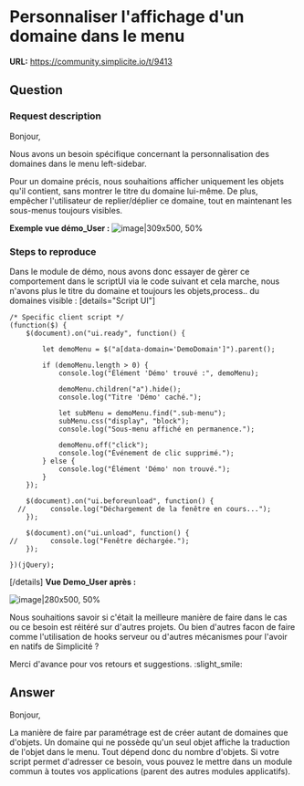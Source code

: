 # Personnaliser l'affichage d'un domaine dans le menu

**URL:** https://community.simplicite.io/t/9413

## Question
### Request description

Bonjour,

Nous avons un besoin spécifique concernant la personnalisation des domaines dans le menu left-sidebar. 

Pour un domaine précis, nous souhaitions afficher uniquement les objets qu'il contient, sans montrer le titre du domaine lui-même. De plus, empêcher l'utilisateur de replier/déplier ce domaine, tout en maintenant les sous-menus toujours visibles.

**Exemple vue démo_User :**
![image|309x500, 50%](upload://cMftw4u1P7h2set5f1b8UWWX2Ov.png)


### Steps to reproduce

Dans le module de démo, nous avons donc essayer de gèrer ce comportement dans le scriptUI via le code suivant et cela marche, nous n'avons plus le titre du domaine et toujours les objets,process.. du domaines visible : 
[details="Script UI"]

```
/* Specific client script */
(function($) {
    $(document).on("ui.ready", function() {
        
        let demoMenu = $("a[data-domain='DemoDomain']").parent();
        
        if (demoMenu.length > 0) {
            console.log("Élément 'Démo' trouvé :", demoMenu);

            demoMenu.children("a").hide();
            console.log("Titre 'Démo' caché.");

            let subMenu = demoMenu.find(".sub-menu");
            subMenu.css("display", "block");
            console.log("Sous-menu affiché en permanence.");

            demoMenu.off("click");
            console.log("Événement de clic supprimé.");
        } else {
            console.log("Élément 'Démo' non trouvé.");
        }
    });

    $(document).on("ui.beforeunload", function() {
  //      console.log("Déchargement de la fenêtre en cours...");
    });

    $(document).on("ui.unload", function() {
//        console.log("Fenêtre déchargée.");
    });

})(jQuery);

```
[/details]
**Vue Demo_User après :**

![image|280x500, 50%](upload://9rJsT40WXBU95UTvBVWLEaZNGUB.png)

Nous souhaitions savoir si c'était la meilleure manière de faire dans le cas ou ce besoin est réitéré sur d'autres projets. 
Ou bien d'autres facon de faire comme l'utilisation de hooks serveur ou d'autres mécanismes pour l'avoir en natifs de Simplicité ?

Merci d'avance pour vos retours et suggestions. :slight_smile:

## Answer
Bonjour, 

La manière de faire par paramétrage est de créer autant de domaines que d'objets. Un domaine qui ne possède qu'un seul objet affiche la traduction de l'objet dans le menu. Tout dépend donc du nombre d'objets. Si votre script permet d'adresser ce besoin, vous pouvez le mettre dans un module commun à toutes vos applications (parent des autres modules applicatifs).
